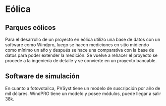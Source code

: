 # Eólica
## Parques eólicos
Para el desarrollo de un proyecto en eólica utilizo una base de datos con un software como Windpro, luego se hacen mediciones en sitio midiendo como mínimo un año y después se hace una comparativa con la base de datos para poder extender la medición. Se vuelve a rehacer el proyecto se procede a la ingeniería de detalle y se convierte en un proyecto bancable.

## Software de simulación
En cuanto a fotovotailca, PVSyst tiene un modelo de suscripción por año de mil dólares. WindPRO tiene un modelo y posee módulos, puede llegar a salir 38k.
